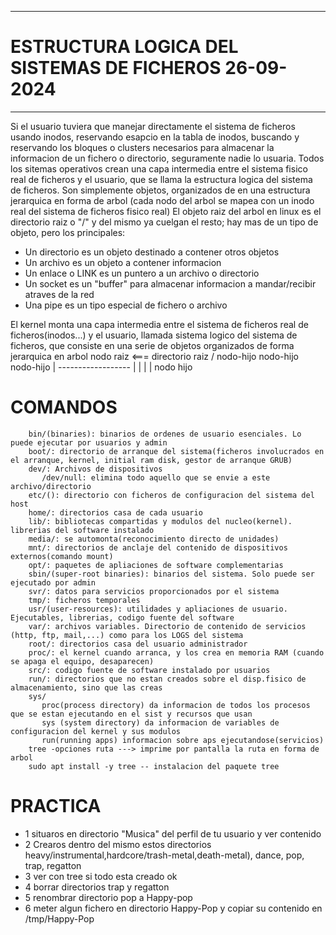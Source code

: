 ----------------------------------------------------------------------------------
   # ESTRUCTURA LOGICA DEL SISTEMAS DE FICHEROS 26-09-2024
-----------------------------------------------------------------------------------

Si el usuario tuviera que manejar directamente el sistema de ficheros usando inodos, reservando esapcio en la tabla de inodos, buscando y reservando los bloques o clusters necesarios para almacenar la informacion de un fichero o directorio, seguramente nadie lo usuaria. 
Todos los sitemas operativos crean una capa intermedia entre el sistema fisico real de ficheros y el usuario, que se llama la estructura logica del sistema de ficheros. 
Son simplemente objetos, organizados de en una estructura jerarquica en forma de arbol (cada nodo del arbol se mapea con un inodo real del sistema de ficheros fisico real)
El objeto raiz del arbol en linux es el directorio raiz o "/" y del mismo ya cuelgan el resto; hay mas de un tipo de objeto, pero los principales:

  - Un directorio es un objeto destinado a contener otros objetos
  - Un archivo es un objeto a contener informacion
  - Un enlace o LINK es un puntero a un archivo o directorio
  - Un socket es un "buffer" para almacenar informacion a mandar/recibir atraves de la red
  - Una pipe es un tipo especial de fichero o archivo

El kernel monta una capa intermedia entre el sistema de ficheros real de ficheros(inodos...) y el usuario, llamada sistema logico del sistema de ficheros, 
que consiste en una serie de objetos organizados de forma jerarquica en arbol 
nodo raiz <=== directorio raiz /
nodo-hijo   nodo-hijo     nodo-hijo
                            |
                        ------------------
                        |    |    |     |
                        nodo
                        hijo
                  
# COMANDOS
        bin/(binaries): binarios de ordenes de usuario esenciales. Lo puede ejecutar por usuarios y admin
        boot/: directorio de arranque del sistema(ficheros involucrados en el arranque, kernel, initial ram disk, gestor de arranque GRUB)
        dev/: Archivos de dispositivos
           /dev/null: elimina todo aquello que se envie a este archivo/directorio
        etc/(): directorio con ficheros de configuracion del sistema del host
        home/: directorios casa de cada usuario
        lib/: bibliotecas compartidas y modulos del nucleo(kernel). librerias del software instalado
        media/: se automonta(reconocimiento directo de unidades)
        mnt/: directorios de anclaje del contenido de dispositivos externos(comando mount)
        opt/: paquetes de apliaciones de software complementarias
        sbin/(super-root binaries): binarios del sistema. Solo puede ser ejecutado por admin
        svr/: datos para servicios proporcionados por el sistema
        tmp/: ficheros temporales
        usr/(user-resources): utilidades y apliaciones de usuario. Ejecutables, librerias, codigo fuente del software
        var/: archivos variables. Directorio de contenido de servicios (http, ftp, mail,...) como para los LOGS del sistema
        root/: directorios casa del usuario administrador
        proc/: el kernel cuando arranca, y los crea en memoria RAM (cuando se apaga el equipo, desaparecen)
        src/: codigo fuente de software instalado por usuarios
        run/: directorios que no estan creados sobre el disp.fisico de almacenamiento, sino que las creas
        sys/
           proc(process directory) da informacion de todos los procesos que se estan ejecutando en el sist y recursos que usan
           sys (system directory) da informacion de variables de configuracion del kernel y sus modulos
           run(running apps) informacion sobre aps ejecutandose(servicios)
        tree -opciones ruta ---> imprime por pantalla la ruta en forma de arbol
        sudo apt install -y tree -- instalacion del paquete tree

# PRACTICA
- 1 situaros en directorio "Musica" del perfil de tu usuario y ver contenido
- 2 Crearos dentro del mismo estos directorios
   heavy/instrumental,hardcore/trash-metal,death-metal), dance, pop, trap, regatton
- 3 ver con tree si todo esta creado ok
- 4 borrar directorios trap y regatton
- 5 renombrar directorio pop a Happy-pop 
- 6 meter algun fichero en directorio Happy-Pop y copiar su contenido en /tmp/Happy-Pop
